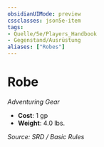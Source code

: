 ```yaml
---
obsidianUIMode: preview
cssclasses: json5e-item
tags:
- Quelle/5e/Players_Handbook
- Gegenstand/Ausrüstung
aliases: ["Robes"]
---
```

# Robe
*Adventuring Gear*  

- **Cost**: 1 gp
- **Weight**: 4.0 lbs.

*Source: SRD / Basic Rules*